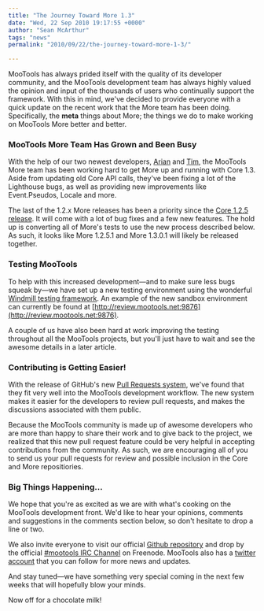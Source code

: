 ```yaml
---
title: "The Journey Toward More 1.3"
date: "Wed, 22 Sep 2010 19:17:55 +0000"
author: "Sean McArthur"
tags: "news"
permalink: "2010/09/22/the-journey-toward-more-1-3/"

---
```

MooTools has always prided itself with the quality of its developer community, and the MooTools development team has always highly valued the opinion and input of the thousands of users who continually support the framework. With this in mind, we've decided to provide everyone with a quick update on the recent work that the More team has been doing. Specifically, the __meta__ things about More; the things we do to make working on MooTools More better and better.

### MooTools More Team Has Grown and Been Busy

With the help of our two newest developers, [Arian][1] and [Tim][2], the MooTools More team has been working hard to get More up and running with Core 1.3. Aside from updating old Core API calls, they've been fixing a lot of the Lighthouse bugs, as well as providing new improvements like Event.Pseudos, Locale and more.

The last of the 1.2.x More releases has been a priority since the [Core 1.2.5 release][4]. It will come with a lot of bug fixes and a few new features. The hold up is converting all of More's tests to use the new process described below. As such, it looks like More 1.2.5.1 and More 1.3.0.1 will likely be released together.

### Testing MooTools

To help with this increased development&mdash;and to make sure less bugs squeak by&mdash;we have set up a new testing environment using the wonderful [Windmill testing framework][3]. An example of the new sandbox environment can currently be found at [http://review.mootools.net:9876](http://review.mootools.net:9876).

A couple of us have also been hard at work improving the testing throughout all the MooTools projects, but you'll just have to wait and see the awesome details in a later article.


### Contributing is Getting Easier!

With the release of GitHub's new [Pull Requests system][5], we've found that they fit very well into the MooTools development workflow. The new system makes it easier for the developers to review pull requests, and makes the discussions associated with them public. 

Because the MooTools community is made up of awesome developers who are more than happy to share their work and to give back to the project, we realized that this new pull request feature could be very helpful in accepting contributions from the community. As such, we are encouraging all of you to send us your pull requests for review and possible inclusion in the Core and More repositiories.

### Big Things Happening...

We hope that you're as excited as we are with what's cooking on the MooTools development front. We'd like to hear your opinions, comments and suggestions in the comments section below, so don't hesitate to drop a line or two.

We also invite everyone to visit our official [Github repository][6] and drop by the official [#mootools IRC Channel][7] on Freenode. MooTools also has a [twitter account][8] that you can follow for more news and updates.

And stay tuned&mdash;we have something very special coming in the next few weeks that will hopefully blow your minds.

Now off for a chocolate milk!

[1]: http://www.aryweb.nl/
[2]: http://tim.wienk.name/
[3]: http://www.getwindmill.com/
[4]: /blog/2010/09/15/mootools-core-1-2-5/
[5]: http://github.com/blog/712-pull-requests-2-0
[6]: http://github.com/mootools/
[7]: irc://irc.freenode.net/#mootools
[8]: http://twitter.com/mootools
